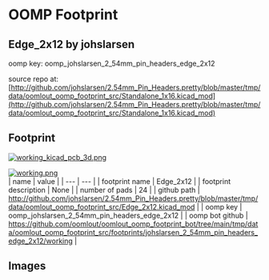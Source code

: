 # OOMP Footprint  
## Edge_2x12  by johslarsen  
  
oomp key: oomp_johslarsen_2_54mm_pin_headers_edge_2x12  
  
source repo at: [http://github.com/johslarsen/2.54mm_Pin_Headers.pretty/blob/master/tmp/data/oomlout_oomp_footprint_src/Standalone_1x16.kicad_mod](http://github.com/johslarsen/2.54mm_Pin_Headers.pretty/blob/master/tmp/data/oomlout_oomp_footprint_src/Standalone_1x16.kicad_mod)  
## Footprint  
  
[![working_kicad_pcb_3d.png](working_kicad_pcb_3d_600.png)](working_kicad_pcb_3d.png)  
  
[![working.png](working_600.png)](working.png)  
| name | value | 
| --- | --- | 
| footprint name | Edge_2x12 | 
| footprint description | None | 
| number of pads | 24 | 
| github path | http://github.com/johslarsen/2.54mm_Pin_Headers.pretty/blob/master/tmp/data/oomlout_oomp_footprint_src/Edge_2x12.kicad_mod | 
| oomp key | oomp_johslarsen_2_54mm_pin_headers_edge_2x12 | 
| oomp bot github | https://github.com/oomlout/oomlout_oomp_footprint_bot/tree/main/tmp/data/oomlout_oomp_footprint_src/footprints/johslarsen_2_54mm_pin_headers_edge_2x12/working | 
## Images  

